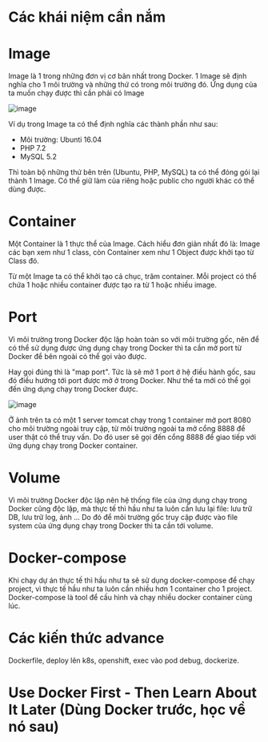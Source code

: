 # Các khái niệm cần nắm

# Image
Image là 1 trong những đơn vị cơ bản nhất trong Docker. 1 Image sẽ định nghĩa cho 1 môi trường và những thứ có trong môi trường đó. Ứng dụng của ta muốn chạy được thì cần phải có Image

![image](https://user-images.githubusercontent.com/18412583/196581366-759e2425-df87-4779-9b1d-dd33e03be3c4.png)

Ví dụ trong Image ta có thể định nghĩa các thành phần như sau:
* Môi trường: Ubunti 16.04
* PHP 7.2
* MySQL 5.2

Thì toàn bộ những thứ bên trên (Ubuntu, PHP, MySQL) ta có thể đóng gói lại thành 1 Image. Có thể giữ làm của riêng hoặc public cho người khác có thể dùng được.

# Container
Một Container là 1 thực thể của Image. Cách hiểu đơn giản nhất đó là: Image các bạn xem như 1 class, còn Container xem như 1 Object được khởi tạo từ Class đó.

Từ một Image ta có thể khởi tạo cả chục, trăm container. Mỗi project có thể chứa 1 hoặc nhiều container được tạo ra từ 1 hoặc nhiều image. 

# Port
Vì môi trường trong Docker độc lập hoàn toàn so với môi trường gốc, nên để có thể sử dụng được ứng dụng chạy trong Docker thì ta cần mở port từ Docker để bên ngoài có thể gọi vào được.

Hay gọi đúng thì là "map port". Tức là sẽ mở 1 port ở hệ điều hành gốc, sau đó điều hướng tới port được mở ở trong Docker. Như thế ta mới có thể gọi đến ứng dụng chạy trong Docker được.

![image](https://user-images.githubusercontent.com/18412583/196582191-07ab1b39-1448-42ba-9ac4-ab3bb1b202b0.png)

Ở ảnh trên ta có một 1 server tomcat chạy trong 1 container mở port 8080 cho môi trường ngoài truy cập, từ môi trường ngoài ta mở cổng 8888 để user thật có thể truy vấn. Do đó user sẽ gọi đến cổng 8888 để giao tiếp với ứng dụng chạy trong Docker container.

# Volume
Vì môi trường Docker độc lập nên hệ thống file của ứng dụng chạy trong Docker cũng độc lập, mà thực tế thì hầu như ta luôn cần lưu lại file: lưu trữ DB, lưu trữ log, ảnh ... Do đó để môi trường gốc truy cập được vào file system của ứng dụng chạy trong Docker thì ta cần tới volume.

# Docker-compose
Khi chạy dự án thực tế thì hầu như ta sẽ sử dụng docker-compose để chạy project, vì thực tế hầu như ta luôn cần nhiều hơn 1 container cho 1 project. Docker-compose là tool để cấu hình và chạy nhiều docker container cùng lúc.

# Các kiến thức advance
Dockerfile, deploy lên k8s, openshift, exec vào pod debug, dockerize.

# Use Docker First - Then Learn About It Later (Dùng Docker trước, học về nó sau)
